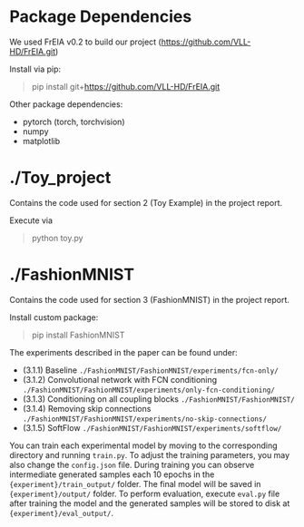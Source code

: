# Package Dependencies

We used FrEIA v0.2 to build our project (https://github.com/VLL-HD/FrEIA.git)

Install via pip:

> pip install git+https://github.com/VLL-HD/FrEIA.git

Other package dependencies:

+ pytorch (torch, torchvision)
+ numpy
+ matplotlib

# ./Toy_project
Contains the code used for section 2 (Toy Example) in the project report.

Execute via

> python toy.py

# ./FashionMNIST
Contains the code used for section 3 (FashionMNIST) in the project report.

Install custom package:
> pip install FashionMNIST

The experiments described in the paper can be found under:
+ (3.1.1) Baseline `./FashionMNIST/FashionMNIST/experiments/fcn-only/` 
+ (3.1.2) Convolutional network with FCN conditioning `./FashionMNIST/FashionMNIST/experiments/only-fcn-conditioning/` 
+ (3.1.3) Conditioning on all coupling blocks `./FashionMNIST/FashionMNIST/`
+ (3.1.4) Removing skip connections `./FashionMNIST/FashionMNIST/experiments/no-skip-connections/` 
+ (3.1.5) SoftFlow `./FashionMNIST/FashionMNIST/experiments/softflow/` 

You can train each experimental model by moving to the corresponding directory and running `train.py`. To adjust the training parameters, you may also change the `config.json` file. During training you can observe intermediate generated samples each 10 epochs in the `{experiment}/train_output/` folder. The final model will be saved in `{experiment}/output/` folder. To perform evaluation, execute `eval.py` file after training the model and the generated samples will be stored to disk at `{experiment}/eval_output/`. 
